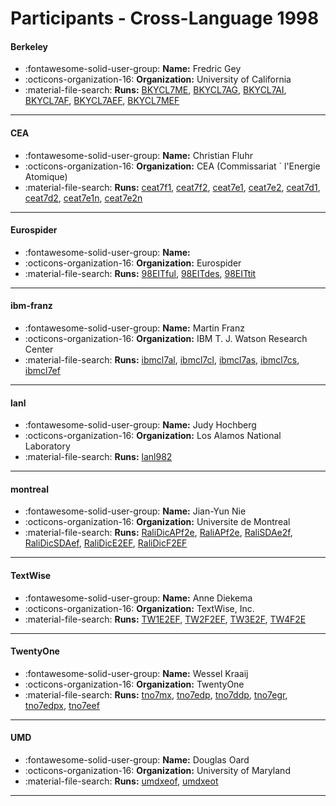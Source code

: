 # Participants - Cross-Language 1998 

#### Berkeley 
 - :fontawesome-solid-user-group: **Name:** Fredric Gey 
 - :octicons-organization-16: **Organization:** University of California 
 - :material-file-search: **Runs:** [BKYCL7ME](./runs.md#bkycl7me), [BKYCL7AG](./runs.md#bkycl7ag), [BKYCL7AI](./runs.md#bkycl7ai), [BKYCL7AF](./runs.md#bkycl7af), [BKYCL7AEF](./runs.md#bkycl7aef), [BKYCL7MEF](./runs.md#bkycl7mef) 

---
#### CEA 
 - :fontawesome-solid-user-group: **Name:** Christian Fluhr 
 - :octicons-organization-16: **Organization:** CEA (Commissariat ` l'Energie Atomique) 
 - :material-file-search: **Runs:** [ceat7f1](./runs.md#ceat7f1), [ceat7f2](./runs.md#ceat7f2), [ceat7e1](./runs.md#ceat7e1), [ceat7e2](./runs.md#ceat7e2), [ceat7d1](./runs.md#ceat7d1), [ceat7d2](./runs.md#ceat7d2), [ceat7e1n](./runs.md#ceat7e1n), [ceat7e2n](./runs.md#ceat7e2n) 

---
#### Eurospider 
 - :fontawesome-solid-user-group: **Name:**  
 - :octicons-organization-16: **Organization:** Eurospider 
 - :material-file-search: **Runs:** [98EITful](./runs.md#98eitful), [98EITdes](./runs.md#98eitdes), [98EITtit](./runs.md#98eittit) 

---
#### ibm-franz 
 - :fontawesome-solid-user-group: **Name:** Martin Franz 
 - :octicons-organization-16: **Organization:** IBM T. J. Watson Research Center 
 - :material-file-search: **Runs:** [ibmcl7al](./runs.md#ibmcl7al), [ibmcl7cl](./runs.md#ibmcl7cl), [ibmcl7as](./runs.md#ibmcl7as), [ibmcl7cs](./runs.md#ibmcl7cs), [ibmcl7ef](./runs.md#ibmcl7ef) 

---
#### lanl 
 - :fontawesome-solid-user-group: **Name:** Judy Hochberg 
 - :octicons-organization-16: **Organization:** Los Alamos National Laboratory 
 - :material-file-search: **Runs:** [lanl982](./runs.md#lanl982) 

---
#### montreal 
 - :fontawesome-solid-user-group: **Name:** Jian-Yun Nie 
 - :octicons-organization-16: **Organization:** Universite de Montreal 
 - :material-file-search: **Runs:** [RaliDicAPf2e](./runs.md#ralidicapf2e), [RaliAPf2e](./runs.md#raliapf2e), [RaliSDAe2f](./runs.md#ralisdae2f), [RaliDicSDAef](./runs.md#ralidicsdaef), [RaliDicE2EF](./runs.md#ralidice2ef), [RaliDicF2EF](./runs.md#ralidicf2ef) 

---
#### TextWise 
 - :fontawesome-solid-user-group: **Name:** Anne Diekema 
 - :octicons-organization-16: **Organization:** TextWise, Inc. 
 - :material-file-search: **Runs:** [TW1E2EF](./runs.md#tw1e2ef), [TW2F2EF](./runs.md#tw2f2ef), [TW3E2F](./runs.md#tw3e2f), [TW4F2E](./runs.md#tw4f2e) 

---
#### TwentyOne 
 - :fontawesome-solid-user-group: **Name:** Wessel Kraaij 
 - :octicons-organization-16: **Organization:** TwentyOne 
 - :material-file-search: **Runs:** [tno7mx](./runs.md#tno7mx), [tno7edp](./runs.md#tno7edp), [tno7ddp](./runs.md#tno7ddp), [tno7egr](./runs.md#tno7egr), [tno7edpx](./runs.md#tno7edpx), [tno7eef](./runs.md#tno7eef) 

---
#### UMD 
 - :fontawesome-solid-user-group: **Name:** Douglas Oard 
 - :octicons-organization-16: **Organization:** University of Maryland 
 - :material-file-search: **Runs:** [umdxeof](./runs.md#umdxeof), [umdxeot](./runs.md#umdxeot) 

---
